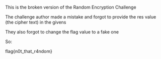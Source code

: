 This is the broken version of the Random Encryption Challenge

The challenge author made a mistake and forgot to provide the res value (the cipher text) in the givens

They also forgot to change the flag value to a fake one

So:

flag{n0t_that_r4ndom}

